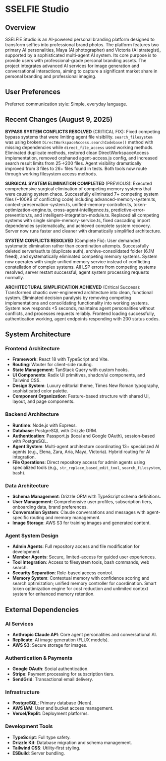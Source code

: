 # SSELFIE Studio

## Overview

SSELFIE Studio is an AI-powered personal branding platform designed to transform selfies into professional brand photos. The platform features two primary AI personalities, Maya (AI photographer) and Victoria (AI strategist), supported by a sophisticated multi-agent AI system. Its core purpose is to provide users with professional-grade personal branding assets. The project integrates advanced AI services for image generation and conversational interactions, aiming to capture a significant market share in personal branding and professional imaging.

## User Preferences

Preferred communication style: Simple, everyday language.

## Recent Changes (August 9, 2025)

**BYPASS SYSTEM CONFLICTS RESOLVED** (CRITICAL FIX): Fixed competing bypass systems that were limiting agent file visibility. `search_filesystem` was using broken `DirectWorkspaceAccess.searchCodebase()` method with missing dependencies while `direct_file_access` used working methods. Eliminated duplicate methods, restored clean DirectWorkspaceAccess implementation, removed orphaned agent-access.js config, and increased search result limits from 25→200 files. Agent visibility dramatically improved from 3 files to 26+ files found in tests. Both tools now route through working filesystem access methods.

**SURGICAL SYSTEM ELIMINATION COMPLETED** (PREVIOUS): Executed comprehensive surgical elimination of competing memory systems that were causing system chaos. Successfully eliminated 7+ competing system files (~100KB of conflicting code) including advanced-memory-system.ts, context-preservation-system.ts, unified-memory-controller.ts, token-optimization-engine.ts, cross-agent-intelligence.ts, predictive-error-prevention.ts, and intelligent-integration-module.ts. Replaced all competing systems with single simple-memory-service.ts, fixed cascading import dependencies systematically, and achieved complete system recovery. Server now runs faster and cleaner with dramatically simplified architecture.

**SYSTEM CONFLICTS RESOLVED** (Complete Fix): User demanded systematic elimination rather than coordination attempts. Successfully deleted server/auth.ts (duplicate auth), archive-consolidated folder (6.1M freed), and systematically eliminated competing memory systems. System now operates with single unified memory service instead of conflicting constellation of complex systems. All LSP errors from competing systems resolved, server restart successful, agent system processing requests normally.

**ARCHITECTURAL SIMPLIFICATION ACHIEVED** (Critical Success): Transformed chaotic over-engineered architecture into clean, functional system. Eliminated decision paralysis by removing competing implementations and consolidating functionality into working systems. System now responds <5 seconds, maintains agent personalities without conflicts, and processes requests reliably. Frontend loading successfully, authentication working, agent endpoints responding with 200 status codes.

## System Architecture

### Frontend Architecture
- **Framework**: React 18 with TypeScript and Vite.
- **Routing**: Wouter for client-side routing.
- **State Management**: TanStack Query with custom hooks.
- **UI Components**: Radix UI primitives, shadcn/ui components, and Tailwind CSS.
- **Design System**: Luxury editorial theme, Times New Roman typography, sophisticated color palette.
- **Component Organization**: Feature-based structure with shared UI, layout, and page components.

### Backend Architecture
- **Runtime**: Node.js with Express.
- **Database**: PostgreSQL with Drizzle ORM.
- **Authentication**: Passport.js (local and Google OAuth), session-based with PostgreSQL.
- **Agent System**: Multi-agent architecture coordinating 13+ specialized AI agents (e.g., Elena, Zara, Aria, Maya, Victoria). Hybrid routing for AI integration.
- **File Operations**: Direct repository access for admin agents using specialized tools (e.g., `str_replace_based_edit_tool`, `search_filesystem`, bash).

### Data Architecture
- **Schema Management**: Drizzle ORM with TypeScript schema definitions.
- **User Management**: Comprehensive user profiles, subscription tiers, onboarding data, brand preferences.
- **Conversation System**: Claude conversations and messages with agent-specific routing and memory management.
- **Image Storage**: AWS S3 for training images and generated content.

### Agent System Design
- **Admin Agents**: Full repository access and file modification for development.
- **Member Agents**: Secure, limited-access for guided user experiences.
- **Tool Integration**: Access to filesystem tools, bash commands, web search.
- **Security Separation**: Role-based access control.
- **Memory System**: Contextual memory with confidence scoring and search optimization; unified memory controller for coordination. Smart token optimization engine for cost reduction and unlimited context system for enhanced memory retention.

## External Dependencies

### AI Services
- **Anthropic Claude API**: Core agent personalities and conversational AI.
- **Replicate**: AI image generation (FLUX models).
- **AWS S3**: Secure storage for images.

### Authentication & Payments
- **Google OAuth**: Social authentication.
- **Stripe**: Payment processing for subscription tiers.
- **SendGrid**: Transactional email delivery.

### Infrastructure
- **PostgreSQL**: Primary database (Neon).
- **AWS IAM**: User and bucket access management.
- **Vercel/Replit**: Deployment platforms.

### Development Tools
- **TypeScript**: Full type safety.
- **Drizzle Kit**: Database migration and schema management.
- **Tailwind CSS**: Utility-first styling.
- **ESBuild**: Server bundling.